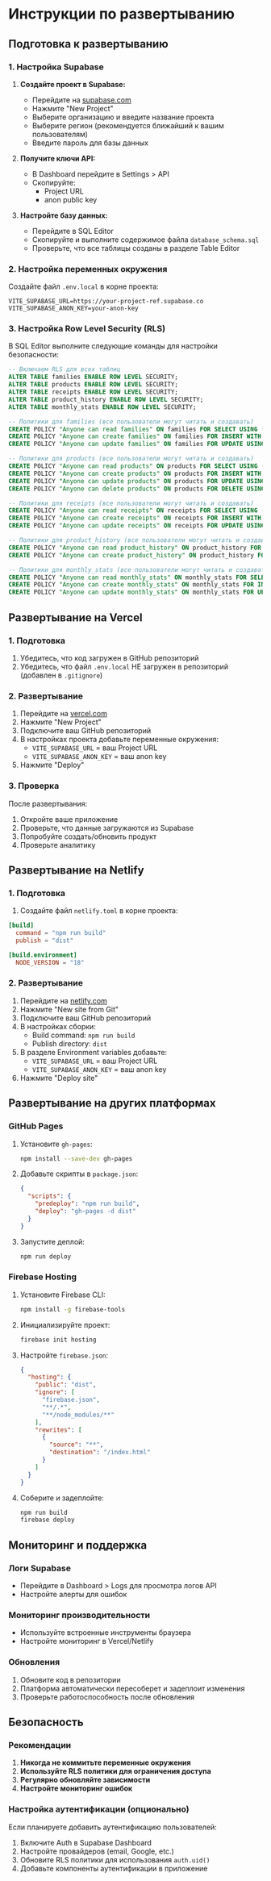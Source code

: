 # Инструкции по развертыванию

## Подготовка к развертыванию

### 1. Настройка Supabase

1. **Создайте проект в Supabase:**
   - Перейдите на [supabase.com](https://supabase.com)
   - Нажмите "New Project"
   - Выберите организацию и введите название проекта
   - Выберите регион (рекомендуется ближайший к вашим пользователям)
   - Введите пароль для базы данных

2. **Получите ключи API:**
   - В Dashboard перейдите в Settings > API
   - Скопируйте:
     - Project URL
     - anon public key

3. **Настройте базу данных:**
   - Перейдите в SQL Editor
   - Скопируйте и выполните содержимое файла `database_schema.sql`
   - Проверьте, что все таблицы созданы в разделе Table Editor

### 2. Настройка переменных окружения

Создайте файл `.env.local` в корне проекта:

```env
VITE_SUPABASE_URL=https://your-project-ref.supabase.co
VITE_SUPABASE_ANON_KEY=your-anon-key
```

### 3. Настройка Row Level Security (RLS)

В SQL Editor выполните следующие команды для настройки безопасности:

```sql
-- Включаем RLS для всех таблиц
ALTER TABLE families ENABLE ROW LEVEL SECURITY;
ALTER TABLE products ENABLE ROW LEVEL SECURITY;
ALTER TABLE receipts ENABLE ROW LEVEL SECURITY;
ALTER TABLE product_history ENABLE ROW LEVEL SECURITY;
ALTER TABLE monthly_stats ENABLE ROW LEVEL SECURITY;

-- Политики для families (все пользователи могут читать и создавать)
CREATE POLICY "Anyone can read families" ON families FOR SELECT USING (true);
CREATE POLICY "Anyone can create families" ON families FOR INSERT WITH CHECK (true);
CREATE POLICY "Anyone can update families" ON families FOR UPDATE USING (true);

-- Политики для products (все пользователи могут читать и создавать)
CREATE POLICY "Anyone can read products" ON products FOR SELECT USING (true);
CREATE POLICY "Anyone can create products" ON products FOR INSERT WITH CHECK (true);
CREATE POLICY "Anyone can update products" ON products FOR UPDATE USING (true);
CREATE POLICY "Anyone can delete products" ON products FOR DELETE USING (true);

-- Политики для receipts (все пользователи могут читать и создавать)
CREATE POLICY "Anyone can read receipts" ON receipts FOR SELECT USING (true);
CREATE POLICY "Anyone can create receipts" ON receipts FOR INSERT WITH CHECK (true);
CREATE POLICY "Anyone can update receipts" ON receipts FOR UPDATE USING (true);

-- Политики для product_history (все пользователи могут читать и создавать)
CREATE POLICY "Anyone can read product_history" ON product_history FOR SELECT USING (true);
CREATE POLICY "Anyone can create product_history" ON product_history FOR INSERT WITH CHECK (true);

-- Политики для monthly_stats (все пользователи могут читать и создавать)
CREATE POLICY "Anyone can read monthly_stats" ON monthly_stats FOR SELECT USING (true);
CREATE POLICY "Anyone can create monthly_stats" ON monthly_stats FOR INSERT WITH CHECK (true);
CREATE POLICY "Anyone can update monthly_stats" ON monthly_stats FOR UPDATE USING (true);
```

## Развертывание на Vercel

### 1. Подготовка

1. Убедитесь, что код загружен в GitHub репозиторий
2. Убедитесь, что файл `.env.local` НЕ загружен в репозиторий (добавлен в `.gitignore`)

### 2. Развертывание

1. Перейдите на [vercel.com](https://vercel.com)
2. Нажмите "New Project"
3. Подключите ваш GitHub репозиторий
4. В настройках проекта добавьте переменные окружения:
   - `VITE_SUPABASE_URL` = ваш Project URL
   - `VITE_SUPABASE_ANON_KEY` = ваш anon key
5. Нажмите "Deploy"

### 3. Проверка

После развертывания:
1. Откройте ваше приложение
2. Проверьте, что данные загружаются из Supabase
3. Попробуйте создать/обновить продукт
4. Проверьте аналитику

## Развертывание на Netlify

### 1. Подготовка

1. Создайте файл `netlify.toml` в корне проекта:

```toml
[build]
  command = "npm run build"
  publish = "dist"

[build.environment]
  NODE_VERSION = "18"
```

### 2. Развертывание

1. Перейдите на [netlify.com](https://netlify.com)
2. Нажмите "New site from Git"
3. Подключите ваш GitHub репозиторий
4. В настройках сборки:
   - Build command: `npm run build`
   - Publish directory: `dist`
5. В разделе Environment variables добавьте:
   - `VITE_SUPABASE_URL` = ваш Project URL
   - `VITE_SUPABASE_ANON_KEY` = ваш anon key
6. Нажмите "Deploy site"

## Развертывание на других платформах

### GitHub Pages

1. Установите `gh-pages`:
   ```bash
   npm install --save-dev gh-pages
   ```

2. Добавьте скрипты в `package.json`:
   ```json
   {
     "scripts": {
       "predeploy": "npm run build",
       "deploy": "gh-pages -d dist"
     }
   }
   ```

3. Запустите деплой:
   ```bash
   npm run deploy
   ```

### Firebase Hosting

1. Установите Firebase CLI:
   ```bash
   npm install -g firebase-tools
   ```

2. Инициализируйте проект:
   ```bash
   firebase init hosting
   ```

3. Настройте `firebase.json`:
   ```json
   {
     "hosting": {
       "public": "dist",
       "ignore": [
         "firebase.json",
         "**/.*",
         "**/node_modules/**"
       ],
       "rewrites": [
         {
           "source": "**",
           "destination": "/index.html"
         }
       ]
     }
   }
   ```

4. Соберите и задеплойте:
   ```bash
   npm run build
   firebase deploy
   ```

## Мониторинг и поддержка

### Логи Supabase

- Перейдите в Dashboard > Logs для просмотра логов API
- Настройте алерты для ошибок

### Мониторинг производительности

- Используйте встроенные инструменты браузера
- Настройте мониторинг в Vercel/Netlify

### Обновления

1. Обновите код в репозитории
2. Платформа автоматически пересоберет и задеплоит изменения
3. Проверьте работоспособность после обновления

## Безопасность

### Рекомендации

1. **Никогда не коммитьте переменные окружения**
2. **Используйте RLS политики для ограничения доступа**
3. **Регулярно обновляйте зависимости**
4. **Настройте мониторинг ошибок**

### Настройка аутентификации (опционально)

Если планируете добавить аутентификацию пользователей:

1. Включите Auth в Supabase Dashboard
2. Настройте провайдеров (email, Google, etc.)
3. Обновите RLS политики для использования `auth.uid()`
4. Добавьте компоненты аутентификации в приложение
